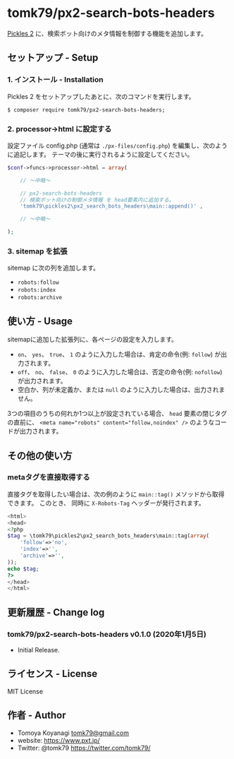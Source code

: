 # tomk79/px2-search-bots-headers

[Pickles 2](https://pickles2.pxt.jp/) に、検索ボット向けのメタ情報を制御する機能を追加します。


## セットアップ - Setup

### 1. インストール - Installation

Pickles 2 をセットアップしたあとに、次のコマンドを実行します。

```
$ composer require tomk79/px2-search-bots-headers;
```

### 2. processor->html に設定する

設定ファイル config.php (通常は `./px-files/config.php`) を編集し、次のように追記します。
テーマの後に実行されるように設定してください。

```php
$conf->funcs->processor->html = array(

    // 〜中略〜

    // px2-search-bots-headers
    // 検索ボット向けの制御メタ情報 を head要素内に追加する。
    'tomk79\pickles2\px2_search_bots_headers\main::append()' ,

    // 〜中略〜

);
```

### 3. sitemap を拡張

sitemap に次の列を追加します。

- `robots:follow`
- `robots:index`
- `robots:archive`


## 使い方 - Usage

sitemapに追加した拡張列に、各ページの設定を入力します。

- `on`、 `yes`、 `true`、 `1` のように入力した場合は、肯定の命令(例: `follow`) が出力されます。
- `off`、 `no`、 `false`、 `0` のように入力した場合は、否定の命令(例: `nofollow`) が出力されます。
- 空白か、列が未定義か、または `null` のように入力した場合は、出力されません。

3つの項目のうちの何れか1つ以上が設定されている場合、
`head` 要素の閉じタグの直前に、
`<meta name="robots" content="follow,noindex" />` のようなコードが出力されます。


## その他の使い方

### metaタグを直接取得する

直接タグを取得したい場合は、次の例のように `main::tag()` メソッドから取得できます。
このとき、 同時に `X-Robots-Tag` ヘッダーが発行されます。

```php
<html>
<head>
<?php
$tag = \tomk79\pickles2\px2_search_bots_headers\main::tag(array(
    'follow'=>'no',
    'index'=>'',
    'archive'=>'',
));
echo $tag;
?>
</head>
</html>
```


## 更新履歴 - Change log

### tomk79/px2-search-bots-headers v0.1.0 (2020年1月5日)

- Initial Release.


## ライセンス - License

MIT License


## 作者 - Author

- Tomoya Koyanagi <tomk79@gmail.com>
- website: <https://www.pxt.jp/>
- Twitter: @tomk79 <https://twitter.com/tomk79/>
